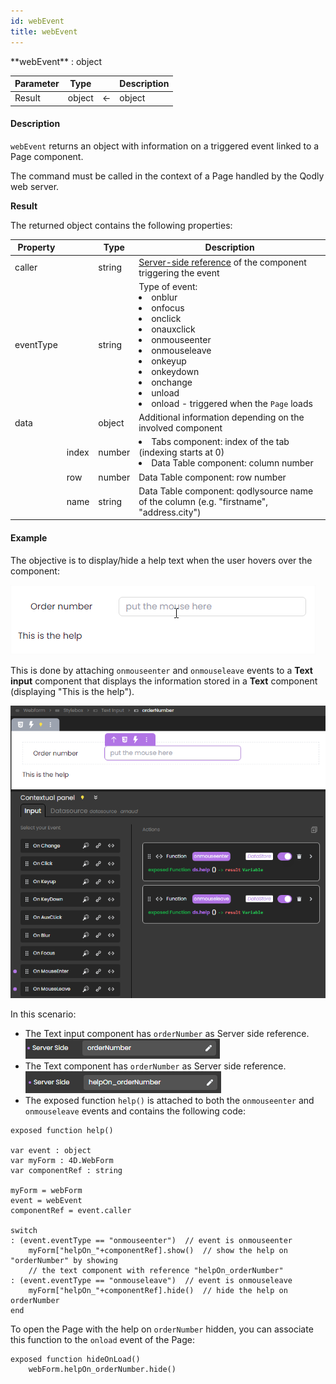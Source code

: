 ```yaml
---
id: webEvent
title: webEvent
---
```



<!-- REF #_command_.webEvent.Syntax -->**webEvent** : object<!-- END REF -->

<!-- REF #_command_.webEvent.Params -->
|Parameter|Type||Description|
|---------|--- |:---:|------|
|Result|object|&#8592;| object
<!-- END REF -->

#### Description

`webEvent` <!-- REF #_command_.webEvent.Summary -->returns an object with information on a triggered event linked to a Page component<!-- END REF -->.

The command must be called in the context of a Page handled by the Qodly web server.

**Result**

The returned object contains the following properties:

| Property |  |Type| Description |
|----|---|----|----|
| caller |  |string| [Server-side reference](../../../4DQodlyPro/pageLoaders/pageLoaderOverview.md#data-access-category) of the component triggering the event |
| eventType |  |string| Type of event:<li>onblur</li><li>onfocus</li><li>onclick</li><li>onauxclick</li><li>onmouseenter</li><li>onmouseleave</li><li>onkeyup</li><li>onkeydown</li><li>onchange</li><li>unload</li><li>onload - triggered when the `Page` loads</li>|
| data	| |object|Additional information depending on the involved component|
| 	|index |number|<li>Tabs component: index of the tab (indexing starts at 0)</li><li>Data Table component: column number</li>|
| 	|row |number|Data Table component: row number |
| 	|name |string|Data Table component: qodlysource name of the column (e.g. "firstname", "address.city")|


#### Example

The objective is to display/hide a help text when the user hovers over the component:

![alt-text](img/web-event-2.png)

This is done by attaching `onmouseenter` and `onmouseleave` events to a **Text input** component that displays the information stored in a **Text** component (displaying "This is the help"). 

![alt-text](img/web-event-1.png)

In this scenario: 

* The Text input component has `orderNumber` as Server side reference.
	![alt-text](img/web-event-3.png)
* The Text component has `orderNumber` as Server side reference.
	![alt-text](img/web-event-4.png)
* The exposed function `help()` is attached to both the `onmouseenter` and `onmouseleave` events and contains the following code: 

```qs
exposed function help()

var event : object
var myForm : 4D.WebForm
var componentRef : string

myForm = webForm
event = webEvent
componentRef = event.caller

switch 
: (event.eventType == "onmouseenter")  // event is onmouseenter 
	myForm["helpOn_"+componentRef].show()  // show the help on "orderNumber" by showing  
	// the text component with reference "helpOn_orderNumber" 
: (event.eventType == "onmouseleave")  // event is onmouseleave 
 	myForm["helpOn_"+componentRef].hide()  // hide the help on orderNumber
end 

```

To open the Page with the help on `orderNumber` hidden, you can associate this function to the `onload` event of the Page:

```qs
exposed function hideOnLoad()
	webForm.helpOn_orderNumber.hide()
```
